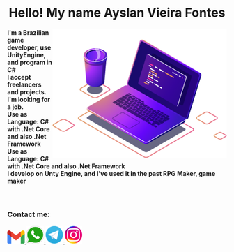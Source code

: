 <center>
	<h1> Hello! My name Ayslan Vieira Fontes </h1>
</center>

<img src="https://raw.githubusercontent.com/AyslanSE/AyslanSE/main/master/img/computer-illustration.png" width="400px" align="right" alt="ayslan computer" style="max-width:100%;">
<h4> 
	I'm a Brazilian game developer, use UnityEngine, and program in C# 
	<br>
	I accept freelancers and projects. I'm looking for a job.
	<br>
	Use as Language: C# with .Net Core and also .Net Framework
	<br>
	Use as Language: C# with .Net Core and also .Net Framework
	<br>
	I develop on Unty Engine, and I've used it in the past RPG Maker, game maker
</h4>
<br>

<p align="left">
	<h3> Contact me: </h3>
	<p align="left">
		<!-- Gmail contato -->
		<a href="https://wa.me/557999864117" alt="Gmail" rel="nofollow">
			<img src="https://raw.githubusercontent.com/AyslanSE/AyslanSE/main/master/img/mail.png" width="40px" >
		</a>
		<!-- Whatsapp contato -->
		<a href="https://wa.me/557999864117" alt="WhatsApp" rel="nofollow"> 
			<img src="https://raw.githubusercontent.com/AyslanSE/AyslanSE/main/master/img/zap.png" width="40px" >
		</a>
		<!-- Telegram contato -->
		 <a href="https://t.me/PressStart1390" alt="Telegram" rel="nofollow">
			<img src="https://raw.githubusercontent.com/AyslanSE/AyslanSE/main/master/img/tele.png" width="40px" >
		</a>
		<!-- Instagram contato -->
		<a href="https://www.instagram.com/ayslan_se/" alt="Instagram" rel="nofollow"> 
			<img src="https://raw.githubusercontent.com/AyslanSE/AyslanSE/main/master/img/insta.png" width="40px" >
		</a>
	</p>
</p>